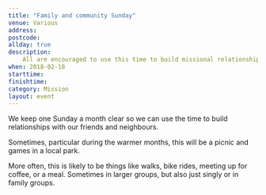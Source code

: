 ```yaml
---
title: "Family and community Sunday"
venue: Various
address: 
postcode: 
allday: true
description: 
    All are encouraged to use this time to build missional relationships with family and friends
when: 2018-02-18
starttime: 
finishtime: 
category: Mission
layout: event
---
```

We keep one Sunday a month clear so we can use the time to build relationships with our friends and neighbours.

Sometimes, particular during the warmer months, this will be a picnic and games in a local park.

More often, this is likely to be things like walks, bike rides, meeting up for coffee, or a meal. Sometimes in larger groups, but also just singly or in family groups.